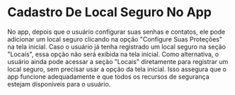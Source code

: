 # Cadastro De Local Seguro No App

No app, depois que o usuário configurar suas senhas e contatos, ele pode adicionar um local seguro clicando na opção "Configure Suas Proteções" na tela inicial. Caso o usuário já tenha registrado um local seguro na seção "Locais", essa opção não será exibida na tela inicial. Como alternativa, o usuário ainda pode acessar a seção "Locais" diretamente para registrar um local seguro, sem precisar usar a opção da tela inicial. Isso assegura que o app funcione adequadamente e que todos os recursos de segurança estejam disponíveis para o usuário.
